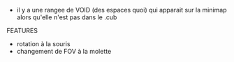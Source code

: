 * il y a une rangee de VOID (des espaces quoi) qui apparait sur la minimap alors qu'elle n'est pas dans le .cub

FEATURES
* rotation à la souris
* changement de FOV à la molette